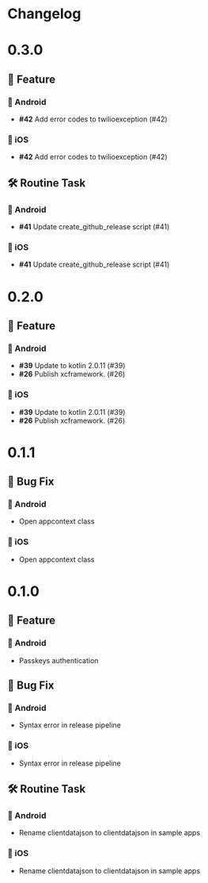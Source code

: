 # Changelog

# 0.3.0

## 🚀 Feature
### 🤖 Android
- **#42** Add error codes to twilioexception (#42)
### 🍎 iOS
- **#42** Add error codes to twilioexception (#42)
## 🛠️ Routine Task
### 🤖 Android
- **#41** Update create_github_release script (#41)
### 🍎 iOS
- **#41** Update create_github_release script (#41)

# 0.2.0

## 🚀 Feature
### 🤖 Android
- **#39** Update to kotlin 2.0.11 (#39)
- **#26** Publish xcframework. (#26)
### 🍎 iOS
- **#39** Update to kotlin 2.0.11 (#39)
- **#26** Publish xcframework. (#26)

# 0.1.1

## 🦛 Bug Fix
### 🤖 Android
- Open appcontext class
### 🍎 iOS
- Open appcontext class

# 0.1.0

## 🚀 Feature
### 🤖 Android
- Passkeys authentication
## 🦛 Bug Fix
### 🤖 Android
- Syntax error in release pipeline
### 🍎 iOS
- Syntax error in release pipeline
## 🛠️ Routine Task
### 🤖 Android
- Rename clientdatajson to clientdatajson in sample apps
### 🍎 iOS
- Rename clientdatajson to clientdatajson in sample apps
